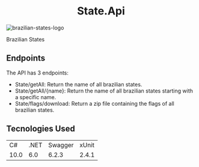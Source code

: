  <h1 align="center">State.Api</h1>

![brazilian-states-logo](https://user-images.githubusercontent.com/25781203/140656946-9dfbb23c-d47f-45fd-8f5b-b63a2656c0d0.jpg)

Brazilian States

## Endpoints
The API has 3 endpoints:

+ State/getAll: Return the name of all brazilian states.
+ State/getAll/{name}: Return the name of all brazilian states starting with a specific name.
+ State/flags/download: Return a zip file containing the flags of all brazilian states.

## Tecnologies Used

<table>
  <tr>
     <td>C#</td>  
     <td>.NET</td>  
     <td>Swagger</td>  
	 <td>xUnit</td>
  </tr>
  <tr>
     <td>10.0</td>  
     <td>6.0</td> 
     <td>6.2.3</td>  
	 <td>2.4.1</td>  
  </tr>
</table>